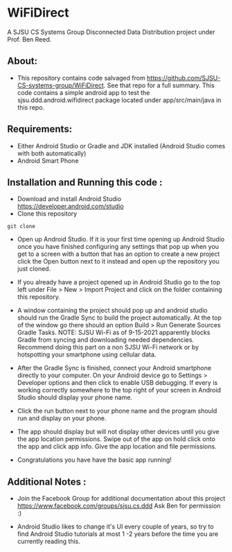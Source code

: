 # WiFiDirect

A SJSU CS Systems Group Disconnected Data Distribution project under Prof. Ben Reed.

## About:

- This repository contains code salvaged from https://github.com/SJSU-CS-systems-group/WiFiDirect. See that repo for a full summary. This code contains a simple android app to test the sjsu.ddd.android.wifidirect package located under app/src/main/java in this repo.
 

## Requirements:
- Either Android Studio or Gradle and JDK installed (Android Studio comes with both automatically)
- Android Smart Phone

## Installation and Running this code :
- Download and install Android Studio https://developer.android.com/studio 
- Clone this repository
```
git clone 
```
- Open up Android Studio. If it is your first time opening up Android Studio once you have finished configuring any settings that pop up when you get to a screen with a button that has an option to create a new project click the Open button next to it instead and open up the repository you just cloned.

- If you already have a project opened up in Android Studio go to the top left under File > New > Import Project and click on the folder containing this repository.

- A window containing the project should pop up and android studio should run the Gradle Sync to build the project automatically. At the top of the window go there should an option Build > Run Generate Sources Gradle Tasks. NOTE: SJSU Wi-Fi as of 9-15-2021 apparently blocks Gradle from syncing and downloading needed dependencies. Recommend doing this part on a non SJSU Wi-Fi network or by hotspotting your smartphone using cellular data.

- After the Gradle Sync is finished, connect your Android smartphone directly to your computer. On your Android device go to Settings > Developer options and then click to enable USB debugging. If every is working correctly somewhere to the top right of your screen in Android Studio should display your phone name.

- Click the run button next to your phone name and the program should run and display on your phone.

- The app should display but will not display other devices until you give the app location permissions. Swipe out of the app on hold click onto the app and click app info. Give the app location and file permissions.

- Congratulations you have have the basic app running!

## Additional Notes :

- Join the Facebook Group for additional documentation about this project https://www.facebook.com/groups/sjsu.cs.ddd
Ask Ben for permission :)

- Android Studio likes to change it's UI every couple of years, so try to find Android Studio tutorials at most 1 -2 years before the time you are currently reading this.


